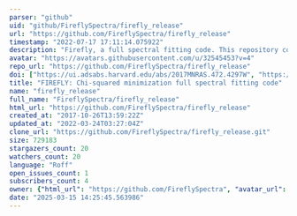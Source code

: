 ```yaml
---
parser: "github"
uid: "github/FireflySpectra/firefly_release"
url: "https://github.com/FireflySpectra/firefly_release"
timestamp: "2022-07-17 17:11:14.075922"
description: "Firefly, a full spectral fitting code. This repository contains the main code and examples on how to use it."
avatar: "https://avatars.githubusercontent.com/u/32545453?v=4"
repo_url: "https://github.com/FireflySpectra/firefly_release"
doi: ["https://ui.adsabs.harvard.edu/abs/2017MNRAS.472.4297W", "https://ui.adsabs.harvard.edu/abs/2021ascl.soft08010W/abstract"]
title: "FIREFLY: Chi-squared minimization full spectral fitting code"
name: "firefly_release"
full_name: "FireflySpectra/firefly_release"
html_url: "https://github.com/FireflySpectra/firefly_release"
created_at: "2017-10-26T13:59:22Z"
updated_at: "2022-03-24T03:27:04Z"
clone_url: "https://github.com/FireflySpectra/firefly_release.git"
size: 729183
stargazers_count: 20
watchers_count: 20
language: "Roff"
open_issues_count: 1
subscribers_count: 4
owner: {"html_url": "https://github.com/FireflySpectra", "avatar_url": "https://avatars.githubusercontent.com/u/32545453?v=4", "login": "FireflySpectra", "type": "Organization"}
date: "2025-03-15 14:25:45.563986"
---
```

